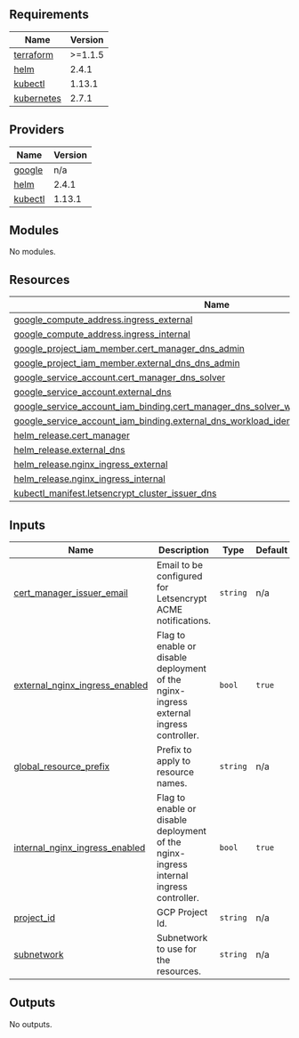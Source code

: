 <!-- BEGINNING OF PRE-COMMIT-TERRAFORM DOCS HOOK -->
## Requirements

| Name | Version |
|------|---------|
| <a name="requirement_terraform"></a> [terraform](#requirement\_terraform) | >=1.1.5 |
| <a name="requirement_helm"></a> [helm](#requirement\_helm) | 2.4.1 |
| <a name="requirement_kubectl"></a> [kubectl](#requirement\_kubectl) | 1.13.1 |
| <a name="requirement_kubernetes"></a> [kubernetes](#requirement\_kubernetes) | 2.7.1 |

## Providers

| Name | Version |
|------|---------|
| <a name="provider_google"></a> [google](#provider\_google) | n/a |
| <a name="provider_helm"></a> [helm](#provider\_helm) | 2.4.1 |
| <a name="provider_kubectl"></a> [kubectl](#provider\_kubectl) | 1.13.1 |

## Modules

No modules.

## Resources

| Name | Type |
|------|------|
| [google_compute_address.ingress_external](https://registry.terraform.io/providers/hashicorp/google/latest/docs/resources/compute_address) | resource |
| [google_compute_address.ingress_internal](https://registry.terraform.io/providers/hashicorp/google/latest/docs/resources/compute_address) | resource |
| [google_project_iam_member.cert_manager_dns_admin](https://registry.terraform.io/providers/hashicorp/google/latest/docs/resources/project_iam_member) | resource |
| [google_project_iam_member.external_dns_dns_admin](https://registry.terraform.io/providers/hashicorp/google/latest/docs/resources/project_iam_member) | resource |
| [google_service_account.cert_manager_dns_solver](https://registry.terraform.io/providers/hashicorp/google/latest/docs/resources/service_account) | resource |
| [google_service_account.external_dns](https://registry.terraform.io/providers/hashicorp/google/latest/docs/resources/service_account) | resource |
| [google_service_account_iam_binding.cert_manager_dns_solver_workload_identity_cert_manager](https://registry.terraform.io/providers/hashicorp/google/latest/docs/resources/service_account_iam_binding) | resource |
| [google_service_account_iam_binding.external_dns_workload_identity_external_dns](https://registry.terraform.io/providers/hashicorp/google/latest/docs/resources/service_account_iam_binding) | resource |
| [helm_release.cert_manager](https://registry.terraform.io/providers/hashicorp/helm/2.4.1/docs/resources/release) | resource |
| [helm_release.external_dns](https://registry.terraform.io/providers/hashicorp/helm/2.4.1/docs/resources/release) | resource |
| [helm_release.nginx_ingress_external](https://registry.terraform.io/providers/hashicorp/helm/2.4.1/docs/resources/release) | resource |
| [helm_release.nginx_ingress_internal](https://registry.terraform.io/providers/hashicorp/helm/2.4.1/docs/resources/release) | resource |
| [kubectl_manifest.letsencrypt_cluster_issuer_dns](https://registry.terraform.io/providers/gavinbunney/kubectl/1.13.1/docs/resources/manifest) | resource |

## Inputs

| Name | Description | Type | Default | Required |
|------|-------------|------|---------|:--------:|
| <a name="input_cert_manager_issuer_email"></a> [cert\_manager\_issuer\_email](#input\_cert\_manager\_issuer\_email) | Email to be configured for Letsencrypt ACME notifications. | `string` | n/a | yes |
| <a name="input_external_nginx_ingress_enabled"></a> [external\_nginx\_ingress\_enabled](#input\_external\_nginx\_ingress\_enabled) | Flag to enable or disable deployment of the nginx-ingress external ingress controller. | `bool` | `true` | no |
| <a name="input_global_resource_prefix"></a> [global\_resource\_prefix](#input\_global\_resource\_prefix) | Prefix to apply to resource names. | `string` | n/a | yes |
| <a name="input_internal_nginx_ingress_enabled"></a> [internal\_nginx\_ingress\_enabled](#input\_internal\_nginx\_ingress\_enabled) | Flag to enable or disable deployment of the nginx-ingress internal ingress controller. | `bool` | `true` | no |
| <a name="input_project_id"></a> [project\_id](#input\_project\_id) | GCP Project Id. | `string` | n/a | yes |
| <a name="input_subnetwork"></a> [subnetwork](#input\_subnetwork) | Subnetwork to use for the resources. | `string` | n/a | yes |

## Outputs

No outputs.
<!-- END OF PRE-COMMIT-TERRAFORM DOCS HOOK -->
